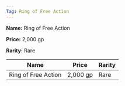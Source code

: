 ```yaml
---
Tag: Ring of Free Action
---
```


**Name:** Ring of Free Action

**Price:** 2,000 gp

**Rarity:** Rare

| Name     | Price     | Rarity     |
| -------- | --------- | ---------- |
| Ring of Free Action | 2,000 gp | Rare |
